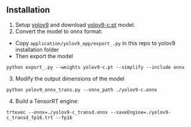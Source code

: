 ## Installation

1. Setup [yolov9](https://github.com/WongKinYiu/yolov9) and download [yolov9-c.pt](https://github.com/WongKinYiu/yolov9/releases/download/v0.1/yolov9-c.pt) model.
2. Convert the model to onnx format:

- Copy `application/yolov9_app/export_.py` in this repo to yolov9 installation folder
- Then export the model
```
python export_.py --weights yolov9-c.pt --simplify --include onnx
```
3. Modify the output dimensions of the model
```
python yolov9_onnx_trans.py --onnx_path ./yolov9-c.onnx
```

4. Build a TensorRT engine: 

```
trtexec --onnx=./yolov9-c_transd.onnx --saveEngine=./yolov9-c_transd_fp16.trt --fp16
```